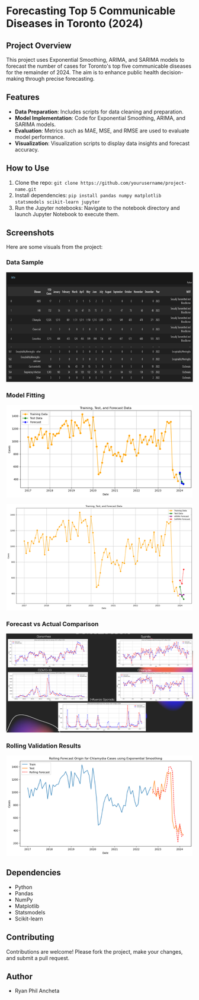 # Forecasting Top 5 Communicable Diseases in Toronto (2024)

## Project Overview
This project uses Exponential Smoothing, ARIMA, and SARIMA models to forecast the number of cases for Toronto's top five communicable diseases for the remainder of 2024. The aim is to enhance public health decision-making through precise forecasting.

## Features
- **Data Preparation**: Includes scripts for data cleaning and preparation.
- **Model Implementation**: Code for Exponential Smoothing, ARIMA, and SARIMA models.
- **Evaluation**: Metrics such as MAE, MSE, and RMSE are used to evaluate model performance.
- **Visualization**: Visualization scripts to display data insights and forecast accuracy.

## How to Use
1. Clone the repo: `git clone https://github.com/yourusername/project-name.git`
2. Install dependencies: `pip install pandas numpy matplotlib statsmodels scikit-learn jupyter`
3. Run the Jupyter notebooks: Navigate to the notebook directory and launch Jupyter Notebook to execute them.

## Screenshots
Here are some visuals from the project:

### Data Sample
![Data Sample](screenshots/data_sample.png)

### Model Fitting
![Model Fitting Exponential Smoothing](screenshots/model_fitting.png)

![Model Fitting ARIMA and SARIMA](screenshots/model_fitting_ArimaSarima.png)

### Forecast vs Actual Comparison
![Forecast vs Actual](screenshots/forecast_vs_actual.png)

### Rolling Validation Results
![Rolling Validation](screenshots/rolling_validation.png)

## Dependencies
- Python
- Pandas
- NumPy
- Matplotlib
- Statsmodels
- Scikit-learn

## Contributing
Contributions are welcome! Please fork the project, make your changes, and submit a pull request.

## Author
- Ryan Phil Ancheta

